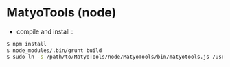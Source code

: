 MatyoTools (node)
==========

* compile and install :

```bash
$ npm install
$ node_modules/.bin/grunt build
$ sudo ln -s /path/to/MatyoTools/node/MatyoTools/bin/matyotools.js /usr/local/bin/matyotools
```